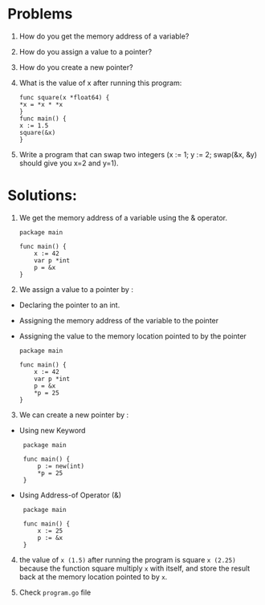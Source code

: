 # Problems
1. How do you get the memory address of a variable?
2. How do you assign a value to a pointer?
3. How do you create a new pointer?
4. What is the value of x after running this program:

    ```
    func square(x *float64) {
    *x = *x * *x
    }
    func main() {
    x := 1.5
    square(&x)
    }
    ```
5. Write a program that can swap two integers (x := 1; y := 2; swap(&x, &y) should give you x=2 and y=1).

# Solutions:
1. We get the memory address of a variable using the & operator.

    ```
    package main

    func main() {
        x := 42
        var p *int
        p = &x
    }
    ```
2. We assign a value to a pointer by :
- Declaring the pointer to an int.
- Assigning the memory address of the variable to the pointer 
- Assigning the value to the memory location pointed to by the pointer

    ```
    package main

    func main() {
        x := 42
        var p *int
        p = &x
        *p = 25
    }
    ```
3. We can create a new pointer by :
- Using new Keyword
   ```
    package main

    func main() {
        p := new(int)
        *p = 25
    }
    ```
- Using Address-of Operator (&)

   ```
    package main

    func main() {
        x := 25
        p := &x
    }
    ```

4. the value of `x (1.5)` after running the program is square `x (2.25)` because the function square multiply `x` with itself, and store the result back at the memory location pointed to by `x`.

5. Check `program.go` file
